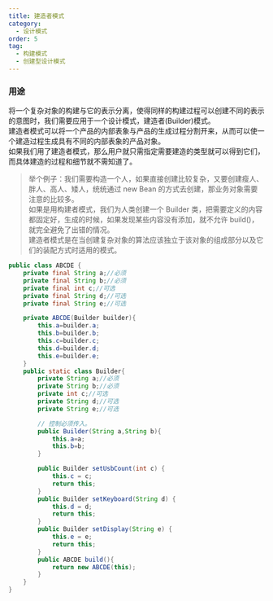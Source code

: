 ```yaml
---
title: 建造者模式
category:
  - 设计模式
order: 5
tag:
  - 构建模式
  - 创建型设计模式
---
```


### 用途
将一个复杂对象的构建与它的表示分离，使得同样的构建过程可以创建不同的表示的意图时，我们需要应用于一个设计模式，建造者(Builder)模式。   
建造者模式可以将一个产品的内部表象与产品的生成过程分割开来，从而可以使一个建造过程生成具有不同的内部表象的产品对象。   
如果我们用了建造者模式，那么用户就只需指定需要建造的类型就可以得到它们，而具体建造的过程和细节就不需知道了。  
> 举个例子：我们需要构造一个人，如果直接创建比较复杂，又要创建瘦人、胖人、高人、矮人，统统通过 new Bean 的方式去创建，那业务对象需要注意的比较多。  
> 如果是用构建者模式，我们为人类创建一个 Builder 类，把需要定义的内容都固定好，生成的时候，如果发现某些内容没有添加，就不允许 build()，就完全避免了出错的情况。  
> 建造者模式是在当创建复杂对象的算法应该独立于该对象的组成部分以及它们的装配方式时适用的模式。  

```java
public class ABCDE {
    private final String a;//必须
    private final String b;//必须
    private final int c;//可选
    private final String d;//可选
    private final String e;//可选

    private ABCDE(Builder builder){
        this.a=builder.a;
        this.b=builder.b;
        this.c=builder.c;
        this.d=builder.d;
        this.e=builder.e;
    }
    public static class Builder{
        private String a;//必须
        private String b;//必须
        private int c;//可选
        private String d;//可选
        private String e;//可选

        // 控制必须传入。
        public Builder(String a,String b){
            this.a=a;
            this.b=b;
        }

        public Builder setUsbCount(int c) {
            this.c = c;
            return this;
        }
        public Builder setKeyboard(String d) {
            this.d = d;
            return this;
        }
        public Builder setDisplay(String e) {
            this.e = e;
            return this;
        }
        public ABCDE build(){
            return new ABCDE(this);
        }
    }
}
```